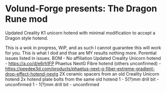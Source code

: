 # Volund-Forge presents: The Dragon Rune mod
Updated Creality K1 unicorn hotend with minimal modification to accept a Dragon style hotend. 

This is a wok in progress, WiP, and as such I cannot guarantee this will work for you. This is what I dod and thse are MY results nothing more. Porential issues listed in issues. 
BOM - No affiliation
Updated Creality Unicorn hotend - https://a.co/d/e6rh1FP
Phaetus NextG Fibre hotend (others unconfirmed) - https://peedee3d.com/products/phaetus-next-g-fiber-extreme-gradient-drop-effect-hotend-nextg
2X ceramic spacers from an old Creality Unicorn hotend
2x hotend plate bolts from the same old hotend
1 - 5(?)mm drill bit - unconfirmed
1 - 1(?)mm drill bit - unconfirmed

